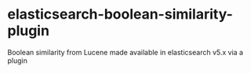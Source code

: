 # elasticsearch-boolean-similarity-plugin
Boolean similarity from Lucene made available in elasticsearch v5.x via a plugin
